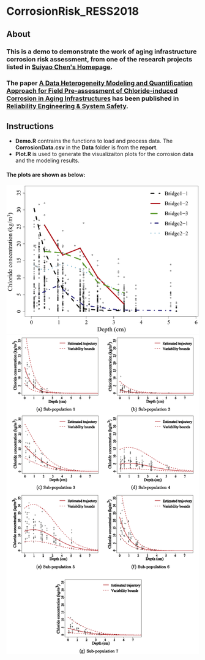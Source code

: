 # CorrosionRisk_RESS2018
## About
### This is a demo to demonstrate the work of aging infrastructure corrosion risk assessment, from one of the research projects listed in [Suiyao Chen's Homepage](https://sites.google.com/mail.usf.edu/suiyaochen-professional/publication?authuser=0). 
### The paper [A Data Heterogeneity Modeling and Quantification Approach for Field Pre-assessment of Chloride-induced Corrosion in Aging Infrastructures](https://www.researchgate.net/publication/321287896_A_Data_Heterogeneity_Modeling_and_Quantification_Approach_for_Field_Pre-assessment_of_Chloride-induced_Corrosion_in_Aging_Infrastructures) has been published in [Reliability Engineering & System Safety](https://www.sciencedirect.com/science/article/pii/S095183201630847X). 

## Instructions

- **Demo.R** contrains the functions to load and process data. The **CorrosionData.csv** in the **Data** folder is from the **report**. 
- **Plot.R** is used to generate the visualizaiton plots for the corrosion data and the modeling results. 

#### The plots are shown as below:
![](Plot_all.png)
![](Plot_results.png)
